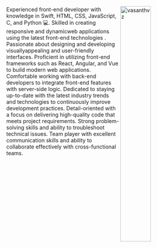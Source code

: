 <img align="right" alt="vasanthvz" width="40%" height="auto" src="https://media0.giphy.com/media/qgQUggAC3Pfv687qPC/giphy.gif">
Experienced front-end developer with knowledge in Swift, HTML, CSS, JavaScript, C, and Python 💻. 
Skilled in creating responsive and dynamicweb applications  
using the latest front-end technologies . 
Passionate about designing and developing 
visuallyappealing and user-friendly interfaces.
Proficient in utilizing front-end frameworks such as React,
Angular, and Vue to build modern web applications.
Comfortable working with back-end developers to 
integrate front-end features with server-side logic.
Dedicated to staying up-to-date with the latest 
industry trends and technologies to continuously improve development practices.
Detail-oriented with a focus on delivering high-quality code that meets project requirements.
Strong problem-solving skills and ability to troubleshoot technical issues.
Team player with excellent communication skills and ability to collaborate effectively with cross-functional teams.
